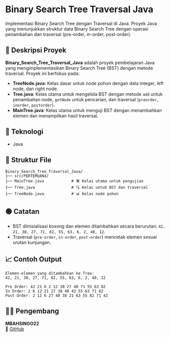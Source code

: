 # Binary Search Tree Traversal Java

Implementasi Binary Search Tree dengan Traversal di Java. Proyek Java yang menunjukkan struktur data Binary Search Tree dengan operasi penambahan dan traversal (pre-order, in-order, post-order).

## 📖 Deskripsi Proyek

**Binary_Search_Tree_Traversal_Java** adalah proyek pembelajaran Java yang mengimplementasikan Binary Search Tree (BST) dengan metode traversal. Proyek ini berfokus pada:

- **TreeNode.java**: Kelas dasar untuk node pohon dengan data integer, left node, dan right node.  
- **Tree.java**: Kelas utama untuk mengelola BST dengan metode `add` untuk penambahan node, `getNode` untuk pencarian, dan traversal (`preorder`, `inorder`, `postorder`).  
- **MainTree.java**: Kelas utama untuk menguji BST dengan menambahkan elemen dan menampilkan hasil traversal.

## 🧠 Teknologi

- Java

## 📂 Struktur File

```
Binary_Search_Tree_Traversal_Java/
├── src/PERTEMUAN4/
├── MainTree.java            # 🛠️ Kelas utama untuk pengujian
├── Tree.java                # 🔍 Kelas untuk BST dan traversal
├── TreeNode.java            # 📊 Kelas node pohon
```

## 🟢 Catatan

- BST diinisialisasi kosong dan elemen ditambahkan secara berurutan: `42, 21, 38, 27, 71, 82, 55, 63, 6, 2, 40, 12`.
- Traversal (`pre-order`, `in-order`, `post-order`) mencetak elemen sesuai urutan kunjungan.

## 📈 Contoh Output

```
Elemen-elemen yang ditambahkan ke Tree:
42, 21, 38, 27, 71, 82, 55, 63, 6, 2, 40, 12

Pre Order: 42 21 6 2 12 38 27 40 71 55 63 82 
In Order: 2 6 12 21 27 38 40 42 55 63 71 82 
Post Order: 2 12 6 27 40 38 21 63 55 82 71 42 
```

## 👨‍💻 Pengembang

**MBAHSINGO22**  
🔗 [GitHub](https://github.com/MBAHSINGO22)
